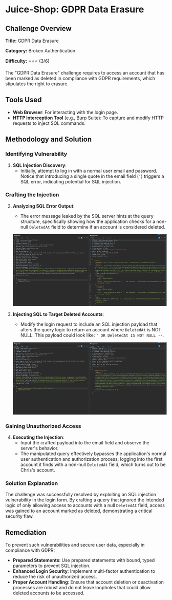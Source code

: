 # Juice-Shop: GDPR Data Erasure

## Challenge Overview

**Title:** GDPR Data Erasure

**Category:** Broken Authentication

**Difficulty:** ⭐⭐⭐ (3/6)

The "GDPR Data Erasure" challenge requires to access an account that has been marked as deleted in compliance with GDPR requirements, which stipulates the right to erasure. 

## Tools Used

- **Web Browser**: For interacting with the login page.
- **HTTP Interception Tool** (e.g., Burp Suite): To capture and modify HTTP requests to inject SQL commands.

## Methodology and Solution

### Identifying Vulnerability

1. **SQL Injection Discovery**:
   - Initially, attempt to log in with a normal user email and password. Notice that introducing a single quote in the email field (`'`) triggers a SQL error, indicating potential for SQL injection.

### Crafting the Injection

2. **Analyzing SQL Error Output**:
   - The error message leaked by the SQL server hints at the query structure, specifically showing how the application checks for a non-null `DeletedAt` field to determine if an account is considered deleted.

   ![error message](../assets/difficulty3/gdpr_data_erasure_1.png)

3. **Injecting SQL to Target Deleted Accounts**:
   - Modify the login request to include an SQL injection payload that alters the query logic to return an account where `DeletedAt` is NOT NULL. This payload could look like: `' OR DeletedAt IS NOT NULL --`.

   ![sql injection](../assets/difficulty3/gdpr_data_erasure_2.png)


### Gaining Unauthorized Access

4. **Executing the Injection**:
   - Input the crafted payload into the email field and observe the server's behavior.
   - The manipulated query effectively bypasses the application's normal user authentication and authorization process, logging into the first account it finds with a non-null `DeletedAt` field, which turns out to be Chris's account.

### Solution Explanation

The challenge was successfully resolved by exploiting an SQL injection vulnerability in the login form. By crafting a query that ignored the intended logic of only allowing access to accounts with a null `DeletedAt` field, access was gained to an account marked as deleted, demonstrating a critical security flaw.

## Remediation

To prevent such vulnerabilities and secure user data, especially in compliance with GDPR:

- **Prepared Statements**: Use prepared statements with bound, typed parameters to prevent SQL injection.
- **Enhanced Login Security**: Implement multi-factor authentication to reduce the risk of unauthorized access.
- **Proper Account Handling**: Ensure that account deletion or deactivation processes are robust and do not leave loopholes that could allow deleted accounts to be accessed.
